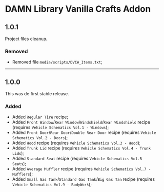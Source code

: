 # DAMN Library Vanilla Crafts Addon

## 1.0.1

Project files cleanup.

### Removed

- Removed file `media/scripts/DVCA_Items.txt`;


---


## 1.0.0

This was de first stable release.


### Added

- Added `Regular Tire` recipe;
- Added `Front Window`/`Rear Window`/`Windshield`/`Rear Windshield` recipe (requires `Vehicle Schematics Vol.1 - Windows`);
- Added `Front Door`/`Rear Door`/`Double Rear Door` recipe (requires `Vehicle Schematics Vol.2 - Doors`);
- Added `Hood` recipe (requires `Vehicle Schematics Vol.3 - Hood`);
- Added `Trunk Lid` recipe (requires `Vehicle Schematics Vol.4 - Trunk Lids`);
- Added `Standard Seat` recipe (requires `Vehicle Schematics Vol.5 - Seats`);
- Added `Average Muffler` recipe (requires `Vehicle Schematics Vol.7 - Mufflers`);
- Added `Small Gas Tank`/`Standard Gas Tank`/`Big Gas Tan` recipe (requires `Vehicle Schematics Vol.9 - BodyWork`);
